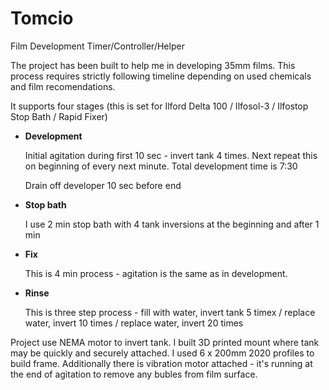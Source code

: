 # Tomcio
Film Development Timer/Controller/Helper

The project has been built to help me in developing 35mm films. This process requires strictly following timeline depending on used chemicals and film recomendations.

It supports four stages (this is set for Ilford Delta 100 / Ilfosol-3 / Ilfostop Stop Bath / Rapid Fixer)

* **Development**

  Initial agitation during first 10 sec - invert tank 4 times. Next repeat this on beginning of every next minute. Total development time is 7:30

  Drain off developer 10 sec before end

* **Stop bath**

  I use 2 min stop bath with 4 tank inversions at the beginning and after 1 min

* **Fix**

  This is 4 min process - agitation is the same as in development.

* **Rinse**

  This is three step process - fill with water, invert tank 5 timex / replace water, invert 10 times / replace water, invert 20 times

Project use NEMA motor to invert tank. I built 3D printed mount where tank may be quickly and securely attached. I used 6 x 200mm 2020 profiles to build frame. Additionally there is vibration motor attached - it's running at the end of agitation to remove any bubles from film surface.
